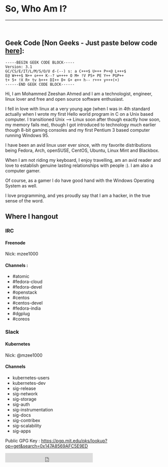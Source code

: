 <h1>So, Who Am I?</h1>

----
<br>

## Geek Code [Non Geeks - Just paste below code [here](http://www.joereiss.net/geek/ungeek.html)]:
```
-----BEGIN GEEK CODE BLOCK-----
Version: 3.1
GC/CS/E/IT/L/M/S/O/U d-(--) s: a C+++$ U+++ P++@ L+++$
E@ W+++$ N++ o+++ K--? w++++ O M+ !V PS+ PE Y++ PGP++
t+ 5+ !X R+ tv b+++ DI++ D+ G+ e++ h-- r+++ y+++(+)
------END GEEK CODE BLOCK------
```

Hi, I am Mohammed Zeeshan Ahmed and  I am a technologist, engineer, linux lover and free and open source software enthusiast.

I fell in love with linux at a very young age (when I was in 4th standard actually when I wrote my first Hello world program in C on a Unix based computer. I transitioned Unix –> Linux soon after though exactly how soon, my memory fails me), though I got introduced to technology much earlier though 8-bit gaming consoles and my first Pentium 3 based computer running Windows 95.

I have been an avid linux user ever since, with my favorite distributions being Fedora, Arch, openSUSE, CentOS, Ubuntu, Linux Mint and Blackbox.

When I am not riding my keyboard, I enjoy travelling, am an avid reader and love to establish genuine lasting relationships with people :). I am also a computer gamer.

Of course, as a gamer I do have good hand with the Windows Operating System as well.

I love programming, and yes proudly say that I am a hacker, in the true sense of the word.

## Where I hangout

### IRC

#### Freenode
Nick: mzee1000

#### Channels :
 - #atomic
 - #fedora-cloud
 - #fedora-devel
 - #openstack
 - #centos
 - #centos-devel
 - #fedora-india
 - #dgplug
 - #coreos
 
### Slack

#### Kubernetes
Nick: @mzee1000

#### Channels
 - kubernetes-users
 - kubernetes-dev
 - sig-release
 - sig-network
 - sig-storage
 - sig-auth
 - sig-instrumentation
 - sig-docs
 - sig-contribex
 - sig-scalability
 - sig-apps

Public GPG Key : https://pgp.mit.edu/pks/lookup?op=get&search=0x147A8569AFC5E9ED

<iframe src="https://ghbtns.com/github-btn.html?user=mohammedzee1000&type=follow&count=true&size=large" frameborder="0" scrolling="0" width="280px" height="30px"></iframe>
